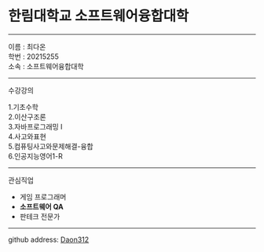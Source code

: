 # 한림대학교  소프트웨어융합대학
---
이름 : 최다온   
학번 : 20215255   
소속 : 소프트웨어융합대학   

-------------------   
수강강의   

1.기초수학   
2.이산구조론   
3.자바프로그래밍 I   
4.사고와표현   
5.컴퓨팅사고와문제해결-융합   
6.인공지능영어1-R   

------------------
관심직업 
* 게임 프로그래머
* **소프트웨어 QA**   
* 판테크 전문가   

-------------------

github address: [Daon312][github]   

[github]:http://github.com/Daon312
